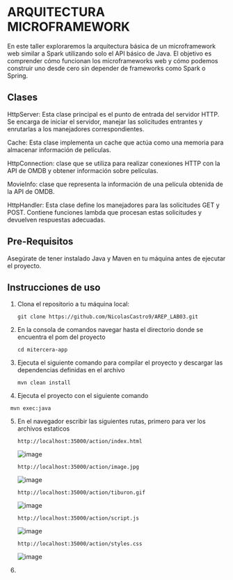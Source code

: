 # ARQUITECTURA MICROFRAMEWORK
En este taller exploraremos la arquitectura básica de un microframework web similar a Spark utilizando solo el API básico de Java. El objetivo es comprender cómo funcionan los microframeworks web y cómo podemos construir uno desde cero sin depender de frameworks como Spark o Spring.

## Clases
HttpServer: Esta clase principal es el punto de entrada del servidor HTTP. Se encarga de iniciar el servidor, manejar las solicitudes entrantes y enrutarlas a los manejadores correspondientes.

Cache: Esta clase implementa un cache que actúa como una memoria para almacenar información de películas.

HttpConnection: clase que se utiliza para realizar conexiones HTTP con la API de OMDB y obtener información sobre películas.

MovieInfo: clase que representa la información de una película obtenida de la API de OMDB.

HttpHandler: Esta clase define los manejadores para las solicitudes GET y POST. Contiene funciones lambda que procesan estas solicitudes y devuelven respuestas adecuadas.

## Pre-Requisitos

Asegúrate de tener instalado Java y Maven en tu máquina antes de ejecutar el proyecto.

## Instrucciones de uso

1. Clona el repositorio a tu máquina local:
   ```
   git clone https://github.com/NicolasCastro9/AREP_LAB03.git
   ```
2. En la consola de comandos navegar hasta el directorio donde se encuentra el pom del proyecto
   ```
   cd mitercera-app
   ```
3. Ejecuta el siguiente comando para compilar el proyecto y descargar las dependencias definidas en el archivo
   ```
   mvn clean install
   ```
4. Ejecuta el proyecto con el siguiente comando
  ```
   mvn exec:java
   ```
5. En el navegador escribir las siguientes rutas, primero para ver los archivos estaticos
    ```
   http://localhost:35000/action/index.html
   ```
    ![image](https://github.com/NicolasCastro9/AREP_LAB03/assets/98556822/65062bcc-0a2b-4883-9b09-5a6028bcc23b)
   ```
   http://localhost:35000/action/image.jpg
   ```
   ![image](https://github.com/NicolasCastro9/AREP_LAB03/assets/98556822/2f5edf3b-82b8-442b-ae71-7fa124ddd439)
   ```
   http://localhost:35000/action/tiburon.gif
   ```
   ![image](https://github.com/NicolasCastro9/AREP_LAB03/assets/98556822/ef1c953f-e360-4a2c-87bb-def55f9da857)
   ```
   http://localhost:35000/action/script.js
   ```
   ![image](https://github.com/NicolasCastro9/AREP_LAB03/assets/98556822/be5d080d-66a1-4224-8e34-958bd90bb0bc)
   ```
   http://localhost:35000/action/styles.css
   ```   
   ![image](https://github.com/NicolasCastro9/AREP_LAB03/assets/98556822/4a389e07-94d7-415c-91d7-d58eafdb39cf)

7. 
